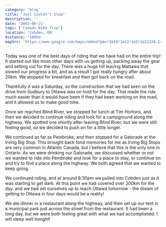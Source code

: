 ```yaml
---
category: 'blog'
title: "Just Couldn't Stop"
description: ''
date: '2003-06-21'
tags: ['Canads Bike Trip']
location: 'Cobden, ON'
distance: '180km'
mapSrc: 'https://www.google.com/maps/embed?pb=!1m18!1m12!1m3!1d22320.2415636806!2d-76.90194777593157!3d45.63012971259304!2m3!1f0!2f0!3f0!3m2!1i1024!2i768!4f13.1!3m3!1m2!1s0x4cd168c60e928e89%3A0x8d30ceaf32c18fab!2sCobden%2C%20ON!5e0!3m2!1sen!2sca!4v1609177210130!5m2!1sen!2sca'
---
```

Today was one of the best days of riding that we have had on the entire trip! It started out like most other days with us getting up, packing away the gear and setting out for the day. There was a huge hill leaving Mattawa that slowed our progress a bit, and as a result I got really hungry after about 20km.&nbsp;We stopped for breakfast and then got back on the road.

Thankfully it was a Saturday, so the construction that we had seen on the drive from Sudbury to Ottawa was on hold for the day. That made the ride much easier than it would have been if they had been working on the road, and it allowed us to make good time.

Once we reached Blind River, we stopped for lunch at Tim Hortons, and then we decided to continue riding and look for a campground along the highway. We spotted one shortly after leaving Blind River, but we were still feeling good, so we decided to push on for a little longer.

We continued as far as Pembroke, and then stopped for a Gatorade at the Irving Big Stop. This brought back fond memories for me as Irving Big Stops are very common in Atlantic Canada, but I believe that this is the only one in Ontario. As we were drinking our Gatorade, we discussed whether or not we wanted to ride into Pembroke and look for a place to stay, or continue on and try to find a place along the highway. We both agreed that we wanted to keep going.

We continued riding, and at around 8:30pm we pulled into Cobden just as it was starting to get dark. At this point we had covered over 200km for the day, and we had set ourselves up to reach Ottawa tomorrow - the dream of getting to Ottawa in four days would be a reality!

We ate dinner in a restaurant along the highway, and then set up our tent in a municipal park just across the street from the restaurant. It had been a long day, but we were both feeling great with what we had accomplished. I will sleep well tonight!